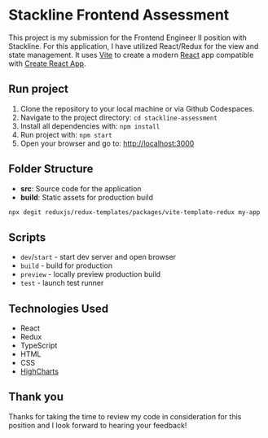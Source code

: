 # Stackline Frontend Assessment

This project is my submission for the Frontend Engineer II position with Stackline. For this application, I have utilized React/Redux for the view and state management. It uses [Vite](https://vitejs.dev/) to create a modern [React](https://react.dev/) app compatible with [Create React App](https://create-react-app.dev/).

## Run project
1. Clone the repository to your local machine or via Github Codespaces.
2. Navigate to the project directory:
       ```cd stackline-assessment
       ```
3. Install all dependencies with: 
       ```npm install
       ```
4. Run project with:
        ```npm start```
5. Open your browser and go to: [http://localhost:3000](http://localhost:3000)

## Folder Structure
- **src**: Source code for the application
- **build**: Static assets for production build

```sh
npx degit reduxjs/redux-templates/packages/vite-template-redux my-app
```

## Scripts

- `dev`/`start` - start dev server and open browser
- `build` - build for production
- `preview` - locally preview production build
- `test` - launch test runner

## Technologies Used
- React
- Redux
- TypeScript
- HTML
- CSS
- [HighCharts](https://www.highcharts.com/)

## Thank you
Thanks for taking the time to review my code in consideration for this position and I look forward to hearing your feedback!




